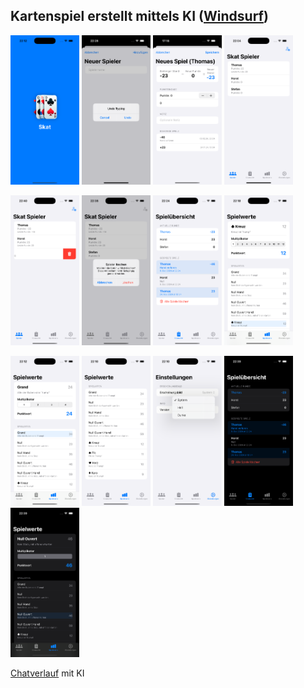 ## Kartenspiel erstellt mittels KI ([Windsurf](https://codeium.com/windsurf))

<p float="left">
  <img src="./assets/screenshot0.png" width="110" />
  <img src="./assets/screenshot1.png" width="110" /> 
  <img src="./assets/screenshot2.png" width="110" />
  <img src="./assets/screenshot3.png" width="110" />
</p>

<p float="left">
  <img src="./assets/screenshot4.png" width="110" /> 
  <img src="./assets/screenshot5.png" width="110" />
  <img src="./assets/screenshot6.png" width="110" />
  <img src="./assets/screenshot7.png" width="110" />
</p>

<p float="left">
  <img src="./assets/screenshot8.png" width="110" /> 
  <img src="./assets/screenshot9.png" width="110" />
  <img src="./assets/screenshota.png" width="110" />
  <img src="./assets/screenshotb.png" width="110" />
  <img src="./assets/screenshotc.png" width="110" />
</p>

[Chatverlauf](KartenspielByWindsurf_Chat.pdf) mit KI
